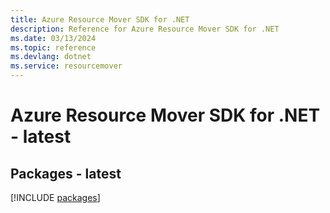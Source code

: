 ```yaml
---
title: Azure Resource Mover SDK for .NET
description: Reference for Azure Resource Mover SDK for .NET
ms.date: 03/13/2024
ms.topic: reference
ms.devlang: dotnet
ms.service: resourcemover
---
```

# Azure Resource Mover SDK for .NET - latest
## Packages - latest
[!INCLUDE [packages](resource-mover-index.md)]